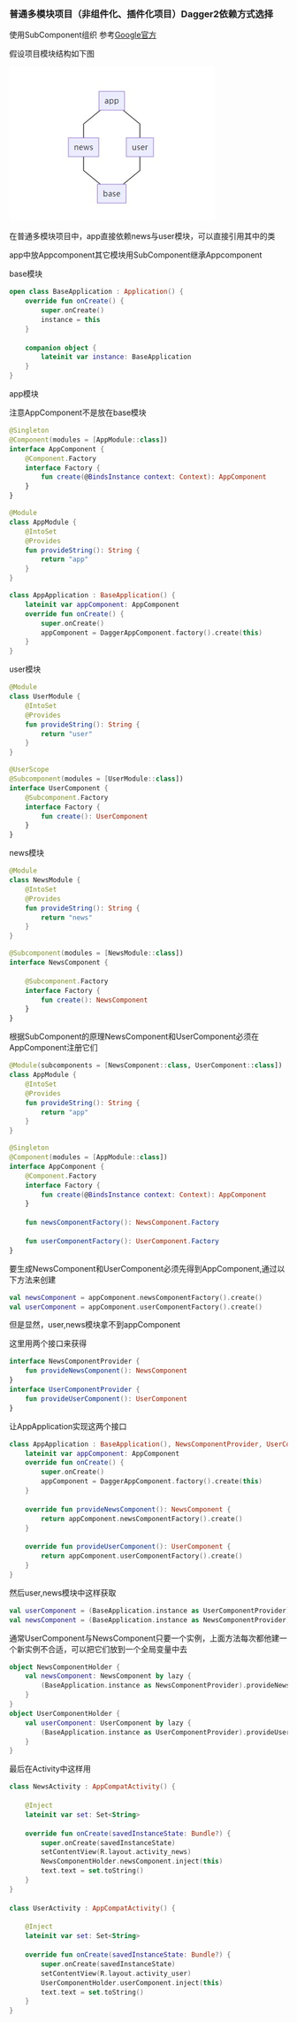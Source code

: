 ### 普通多模块项目（非组件化、插件化项目）Dagger2依赖方式选择
使用SubComponent组织
参考[Google官方](https://developer.android.google.cn/training/dependency-injection/dagger-multi-module)

假设项目模块结构如下图

![](images/image01.jpg)

在普通多模块项目中，app直接依赖news与user模块，可以直接引用其中的类

app中放Appcomponent其它模块用SubComponent继承Appcomponent

base模块

```kotlin
open class BaseApplication : Application() {
    override fun onCreate() {
        super.onCreate()
        instance = this
    }

    companion object {
        lateinit var instance: BaseApplication
    }
}
```

app模块

注意AppComponent不是放在base模块

```kotlin
@Singleton
@Component(modules = [AppModule::class])
interface AppComponent {
    @Component.Factory
    interface Factory {
        fun create(@BindsInstance context: Context): AppComponent
    }
}
```

```kotlin
@Module
class AppModule {
    @IntoSet
    @Provides
    fun provideString(): String {
        return "app"
    }
}
```

```kotlin
class AppApplication : BaseApplication() {
    lateinit var appComponent: AppComponent
    override fun onCreate() {
        super.onCreate()
        appComponent = DaggerAppComponent.factory().create(this)
    }
}
```

user模块

```kotlin
@Module
class UserModule {
    @IntoSet
    @Provides
    fun provideString(): String {
        return "user"
    }
}
```

```kotlin
@UserScope
@Subcomponent(modules = [UserModule::class])
interface UserComponent {
    @Subcomponent.Factory
    interface Factory {
        fun create(): UserComponent
    }
}
```

news模块

```kotlin
@Module
class NewsModule {
    @IntoSet
    @Provides
    fun provideString(): String {
        return "news"
    }
}
```

```kotlin
@Subcomponent(modules = [NewsModule::class])
interface NewsComponent {

    @Subcomponent.Factory
    interface Factory {
        fun create(): NewsComponent
    }
}
```

根据SubComponent的原理NewsComponent和UserComponent必须在AppComponent注册它们

```kotlin
@Module(subcomponents = [NewsComponent::class, UserComponent::class])
class AppModule {
    @IntoSet
    @Provides
    fun provideString(): String {
        return "app"
    }
}
```

```kotlin
@Singleton
@Component(modules = [AppModule::class])
interface AppComponent {
    @Component.Factory
    interface Factory {
        fun create(@BindsInstance context: Context): AppComponent
    }

    fun newsComponentFactory(): NewsComponent.Factory

    fun userComponentFactory(): UserComponent.Factory
}
```

要生成NewsComponent和UserComponent必须先得到AppComponent,通过以下方法来创建

```kotlin
val newsComponent = appComponent.newsComponentFactory().create()
val userComponent = appComponent.userComponentFactory().create()
```

但是显然，user,news模块拿不到appComponent

这里用两个接口来获得

```kotlin
interface NewsComponentProvider {
    fun provideNewsComponent(): NewsComponent
}
interface UserComponentProvider {
    fun provideUserComponent(): UserComponent
}
```

让AppApplication实现这两个接口

```kotlin
class AppApplication : BaseApplication(), NewsComponentProvider, UserComponentProvider {
    lateinit var appComponent: AppComponent
    override fun onCreate() {
        super.onCreate()
        appComponent = DaggerAppComponent.factory().create(this)
    }

    override fun provideNewsComponent(): NewsComponent {
        return appComponent.newsComponentFactory().create()
    }

    override fun provideUserComponent(): UserComponent {
        return appComponent.userComponentFactory().create()
    }
}
```

然后user,news模块中这样获取

```kotlin
val userComponent = (BaseApplication.instance as UserComponentProvider).provideUserComponent()
val newsComponent = (BaseApplication.instance as NewsComponentProvider).provideNewsComponent()
```

通常UserComponent与NewsComponent只要一个实例，上面方法每次都他建一个新实例不合适，可以把它们放到一个全局变量中去

```kotlin
object NewsComponentHolder {
    val newsComponent: NewsComponent by lazy {
        (BaseApplication.instance as NewsComponentProvider).provideNewsComponent()
    }
}
object UserComponentHolder {
    val userComponent: UserComponent by lazy {
        (BaseApplication.instance as UserComponentProvider).provideUserComponent()
    }
}
```

最后在Activity中这样用

```kotlin
class NewsActivity : AppCompatActivity() {

    @Inject
    lateinit var set: Set<String>

    override fun onCreate(savedInstanceState: Bundle?) {
        super.onCreate(savedInstanceState)
        setContentView(R.layout.activity_news)
        NewsComponentHolder.newsComponent.inject(this)
        text.text = set.toString()
    }
}

class UserActivity : AppCompatActivity() {

    @Inject
    lateinit var set: Set<String>

    override fun onCreate(savedInstanceState: Bundle?) {
        super.onCreate(savedInstanceState)
        setContentView(R.layout.activity_user)
        UserComponentHolder.userComponent.inject(this)
        text.text = set.toString()
    }
}
```